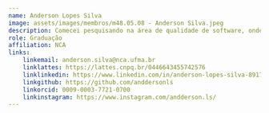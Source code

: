 ```yaml
---
name: Anderson Lopes Silva
image: assets/images/membros/m48.05.08 - Anderson Silva.jpeg
description: Comecei pesquisando na área de qualidade de software, onde elaborei um checklist para checagem dos atributos de qualidade de Ambientes de Aprendizagem Virtuais. Em seguida fui para área de Inteligência Artificial, trabalhando com redes neurais convolucionais para detecção de doenças do trato gastrointestinal. Em ambos meus trabalhos como pesquisador tive a felicidade de aprovar um artigo. No momento participo de um projeto de pesquisa e desenvolvimento, em que atuo com técnicas de aprendizado profundo e desenvolvimento de API.
role: Graduação
affiliation: NCA
links:
	linkemail: anderson.silva@nca.ufma.br
	linklattes: https://lattes.cnpq.br/0446643455742576
	linklinkedin: https://www.linkedin.com/in/anderson-lopes-silva-891774237/
	linkgithub: https://github.com/anddersonls
	linkorcid: 0009-0003-7721-0700
	linkinstagram: https://www.instagram.com/andderson.ls/
---
```


